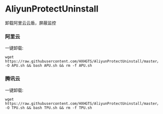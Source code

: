 # AliyunProtectUninstall
卸载阿里云云盾，屏蔽监控

### 阿里云
一键卸载:
```
wget https://raw.githubusercontent.com/HXHGTS/AliyunProtectUninstall/master/APU.sh -O APU.sh && bash APU.sh && rm -f APU.sh
```
### 腾讯云
一键卸载:
```
wget https://raw.githubusercontent.com/HXHGTS/AliyunProtectUninstall/master/TPU.sh -O TPU.sh && bash TPU.sh && rm -f TPU.sh
```

